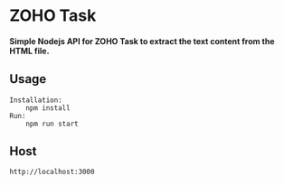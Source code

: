 # ZOHO Task

#### Simple Nodejs API for ZOHO Task to extract the text content from the HTML file.
## Usage
    Installation:
        npm install
    Run:
        npm run start
## Host
    http://localhost:3000
